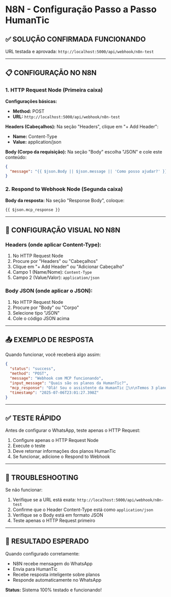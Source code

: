 # N8N - Configuração Passo a Passo HumanTic

## ✅ SOLUÇÃO CONFIRMADA FUNCIONANDO

URL testada e aprovada: `http://localhost:5000/api/webhook/n8n-test`

---

## 📋 CONFIGURAÇÃO NO N8N

### 1. HTTP Request Node (Primeira caixa)

**Configurações básicas:**
- **Method:** POST
- **URL:** `http://localhost:5000/api/webhook/n8n-test`

**Headers (Cabeçalhos):**
Na seção "Headers", clique em "+ Add Header":
- **Name:** Content-Type
- **Value:** application/json

**Body (Corpo da requisição):**
Na seção "Body" escolha "JSON" e cole este conteúdo:
```json
{
  "message": "{{ $json.Body || $json.message || 'Como posso ajudar?' }}"
}
```

### 2. Respond to Webhook Node (Segunda caixa)

**Body da resposta:**
Na seção "Response Body", coloque:
```
{{ $json.mcp_response }}
```

---

## 🔧 CONFIGURAÇÃO VISUAL NO N8N

### Headers (onde aplicar Content-Type):

1. No HTTP Request Node
2. Procure por "Headers" ou "Cabeçalhos"
3. Clique em "+ Add Header" ou "Adicionar Cabeçalho"
4. Campo 1 (Name/Nome): `Content-Type`
5. Campo 2 (Value/Valor): `application/json`

### Body JSON (onde aplicar o JSON):

1. No HTTP Request Node
2. Procure por "Body" ou "Corpo"
3. Selecione tipo "JSON"
4. Cole o código JSON acima

---

## 📤 EXEMPLO DE RESPOSTA

Quando funcionar, você receberá algo assim:
```json
{
  "status": "success",
  "method": "POST",
  "message": "Webhook com MCP funcionando",
  "input_message": "Quais são os planos da HumanTic?",
  "mcp_response": "Olá! Sou o assistente da HumanTic 🤖\n\nTemos 3 planos para automatizar seu atendimento:\n\n🔵 **Essencial** - R$ 835 (ativação) + R$ 195/mês\n• Atendimento 24/7 via WhatsApp...",
  "timestamp": "2025-07-06T23:01:27.398Z"
}
```

---

## ✅ TESTE RÁPIDO

Antes de configurar o WhatsApp, teste apenas o HTTP Request:

1. Configure apenas o HTTP Request Node
2. Execute o teste
3. Deve retornar informações dos planos HumanTic
4. Se funcionar, adicione o Respond to Webhook

---

## 🚨 TROUBLESHOOTING

Se não funcionar:
1. Verifique se a URL está exata: `http://localhost:5000/api/webhook/n8n-test`
2. Confirme que o Header Content-Type está como `application/json`
3. Verifique se o Body está em formato JSON
4. Teste apenas o HTTP Request primeiro

---

## 🎯 RESULTADO ESPERADO

Quando configurado corretamente:
- N8N recebe mensagem do WhatsApp
- Envia para HumanTic
- Recebe resposta inteligente sobre planos
- Responde automaticamente no WhatsApp

**Status:** Sistema 100% testado e funcionando!